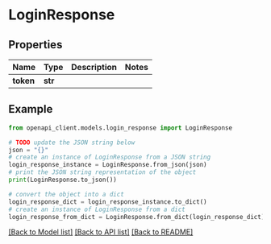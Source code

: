 # LoginResponse


## Properties

Name | Type | Description | Notes
------------ | ------------- | ------------- | -------------
**token** | **str** |  | 

## Example

```python
from openapi_client.models.login_response import LoginResponse

# TODO update the JSON string below
json = "{}"
# create an instance of LoginResponse from a JSON string
login_response_instance = LoginResponse.from_json(json)
# print the JSON string representation of the object
print(LoginResponse.to_json())

# convert the object into a dict
login_response_dict = login_response_instance.to_dict()
# create an instance of LoginResponse from a dict
login_response_from_dict = LoginResponse.from_dict(login_response_dict)
```
[[Back to Model list]](../README.md#documentation-for-models) [[Back to API list]](../README.md#documentation-for-api-endpoints) [[Back to README]](../README.md)


